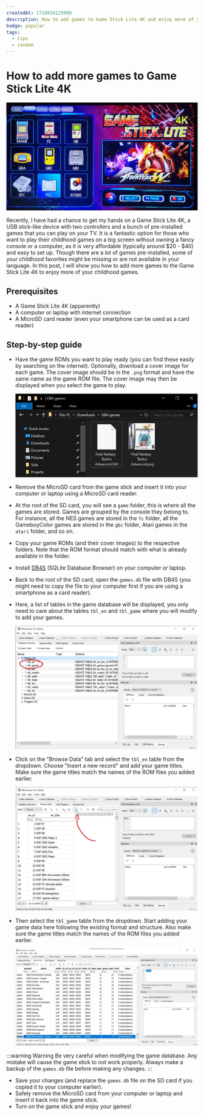 ```yaml
---
createdAt: 1710034125000
description: How to add games to Game Stick Lite 4K and enjoy more of your childhood games
badge: popular
tags:
  - tips
  - random
---
```


# How to add more games to Game Stick Lite 4K

![Game Stick Lite 4K](/assets/covers/game-stick-4k-lite.jpg)

Recently, I have had a chance to get my hands on a Game Stick Lite 4K, a USB stick-like device with two controllers and a bunch of pre-installed games that you can play on your TV. It is a fantastic option for those who want to play their childhood games on a big screen without owning a fancy console or a computer, as it is very affordable (typically around $20 - $40) and easy to set up. Though there are a lot of games pre-installed, some of your childhood favorites might be missing or are not available in your language. In this post, I will show you how to add more games to the Game Stick Lite 4K to enjoy more of your childhood games.

## Prerequisites

- A Game Stick Lite 4K (apparently)
- A computer or laptop with internet connection
- A MicroSD card reader (even your smartphone can be used as a card reader)

## Step-by-step guide

- Have the game ROMs you want to play ready (you can find these easily by searching on the internet). Optionally, download a cover image for each game. The cover image should be in the `.png` format and have the same name as the game ROM file. The cover image may then be displayed when you select the game to play.

  ![Game ROMs and cover images](./img/game-stick-lite-4k-adding-games/roms.jpg)

- Remove the MicroSD card from the game stick and insert it into your computer or laptop using a MicroSD card reader.
- At the root of the SD card, you will see a `game` folder, this is where all the games are stored. Games are grouped by the console they belong to. For instance, all the NES games are stored in the `fc` folder, all the GameboyColor games are stored in the `gbc` folder, Atari games in the `atari` folder, and so on.
- Copy your game ROMs (and their cover images) to the respective folders. Note that the ROM format should match with what is already available in the folder.
- Install [DB4S](https://sqlitebrowser.org/) (SQLite Database Browser) on your computer or laptop.
- Back to the root of the SD card, open the `games.db` file with DB4S (you might need to copy the file to your computer first if you are using a smartphone as a card reader).
- Here, a list of tables in the game database will be displayed, you only need to care about the tables `tbl_en` and `tbl_game` where you will modify to add your games.

  ![Open games.db file using DB4S](./img/game-stick-lite-4k-adding-games/gamesdb.jpg)

- Click on the "Browse Data" tab and select the `tbl_en` table from the dropdown. Choose "Insert a new record" and add your game titles. Make sure the game titles match the names of the ROM files you added earlier.

  ![Browse Data tab](./img/game-stick-lite-4k-adding-games/insert-game-data.jpg)

- Then select the `tbl_game` table from the dropdown. Start adding your game data here following the existing format and structure. Also make sure the game titles match the names of the ROM files you added earlier.

  ![Insert game data](./img/game-stick-lite-4k-adding-games/insert-game-data2.jpg)

:::warning Warning
Be very careful when modifying the game database. Any mistake will cause the game stick to not work properly. Always make a backup of the `games.db` file before making any changes.
:::

- Save your changes (and replace the `games.db` file on the SD card if you copied it to your computer earlier).
- Safely remove the MicroSD card from your computer or laptop and insert it back into the game stick.
- Turn on the game stick and enjoy your games!
